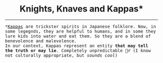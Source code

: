 <div align="center">
  <h1>Knights, Knaves and Kappas*</h1>
</div>

----------

<tt>*<a href="https://en.wikipedia.org/wiki/Kappa_(folklore)">Kappas</a> are trickster spirits in Japanese folklore. Now, in some legegnds, they are helpful to humans, and in some they lure kids into water and eat them. So they are a blend of benevolence and malevolence.<br>In our context, Kappas represent an entity <b>that may tell the truth or may lie</b>. Completely unpredictable 🤷‍♂️ (I know not culturally appropriate, but <i>sounds cool</i>)</i></tt>
